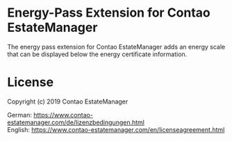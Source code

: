 # Energy-Pass Extension for Contao EstateManager
The energy pass extension for Contao EstateManager adds an energy scale that can be displayed below the energy certificate information.
        
# License
Copyright (c) 2019 Contao EstateManager

German: https://www.contao-estatemanager.com/de/lizenzbedingungen.html \
English: https://www.contao-estatemanager.com/en/licenseagreement.html
